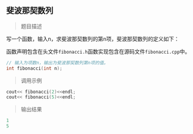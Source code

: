 ## 斐波那契数列

> 题目描述

写一个函数，输入n，求斐波那契数列的第n项，斐波那契数列的定义如下：

函数声明包含在头文件`fibonacci.h`函数实现包含在源码文件`fibonacci.cpp`中。

```C++
// 输入为项数n，输出为斐波那契数列第n项的值。
int fibonacci(int n);

```
> 调用示例

```C++
cout<< fibonacci(2)<<endl;
cout<< fibonacci(5)<<endl;
```

> 输出结果

```C++
1
5
```



